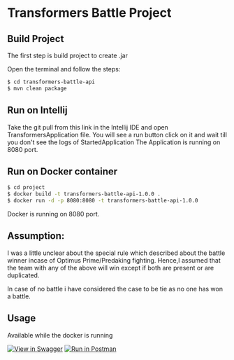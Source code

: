 # Transformers Battle Project


## Build Project

The first step is build project to create .jar

Open the terminal and follow the steps:

```bash
$ cd transformers-battle-api
$ mvn clean package
```

## Run on Intellij
Take the git pull from this link  in the Intellij IDE and open TransformersApplication file.
You will see a run button click on it and wait till you don't see the logs of StartedApplication
The Application is running on 8080 port.

## Run on Docker container

```bash
$ cd project
$ docker build -t transformers-battle-api-1.0.0 .
$ docker run -d -p 8080:8080 -t transformers-battle-api-1.0.0
```

Docker is running on 8080 port.

## Assumption:
I was a little unclear about the special rule which described about the battle winner incase of Optimus Prime/Predaking fighting.
Hence,I assumed that the team with any of the above will win except if both are present or are duplicated.

In case of no battle i have considered the case to be tie as no one has won a battle.

## Usage


Available while the docker is running

[![View in Swagger](https://raw.githubusercontent.com/jessemillar/view-in-swagger-button/03073fe128d35adfcad35b03b853aa76cfdd9002/button.svg)](http://localhost:8080/transformers-battle-api/swagger-ui/index.html?configUrl=/transformers-battle-api/api-docs/swagger-config#/)
[![Run in Postman](https://run.pstmn.io/button.svg)](https://app.getpostman.com/run-collection/38159c0dbf18f9b31247)